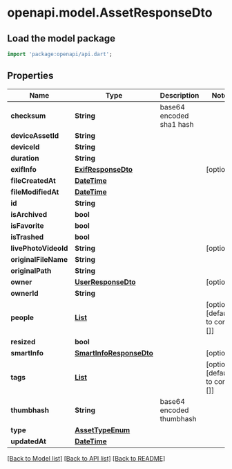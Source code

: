 # openapi.model.AssetResponseDto

## Load the model package
```dart
import 'package:openapi/api.dart';
```

## Properties
Name | Type | Description | Notes
------------ | ------------- | ------------- | -------------
**checksum** | **String** | base64 encoded sha1 hash | 
**deviceAssetId** | **String** |  | 
**deviceId** | **String** |  | 
**duration** | **String** |  | 
**exifInfo** | [**ExifResponseDto**](ExifResponseDto.md) |  | [optional] 
**fileCreatedAt** | [**DateTime**](DateTime.md) |  | 
**fileModifiedAt** | [**DateTime**](DateTime.md) |  | 
**id** | **String** |  | 
**isArchived** | **bool** |  | 
**isFavorite** | **bool** |  | 
**isTrashed** | **bool** |  | 
**livePhotoVideoId** | **String** |  | [optional] 
**originalFileName** | **String** |  | 
**originalPath** | **String** |  | 
**owner** | [**UserResponseDto**](UserResponseDto.md) |  | [optional] 
**ownerId** | **String** |  | 
**people** | [**List<PersonResponseDto>**](PersonResponseDto.md) |  | [optional] [default to const []]
**resized** | **bool** |  | 
**smartInfo** | [**SmartInfoResponseDto**](SmartInfoResponseDto.md) |  | [optional] 
**tags** | [**List<TagResponseDto>**](TagResponseDto.md) |  | [optional] [default to const []]
**thumbhash** | **String** | base64 encoded thumbhash | 
**type** | [**AssetTypeEnum**](AssetTypeEnum.md) |  | 
**updatedAt** | [**DateTime**](DateTime.md) |  | 

[[Back to Model list]](../README.md#documentation-for-models) [[Back to API list]](../README.md#documentation-for-api-endpoints) [[Back to README]](../README.md)



